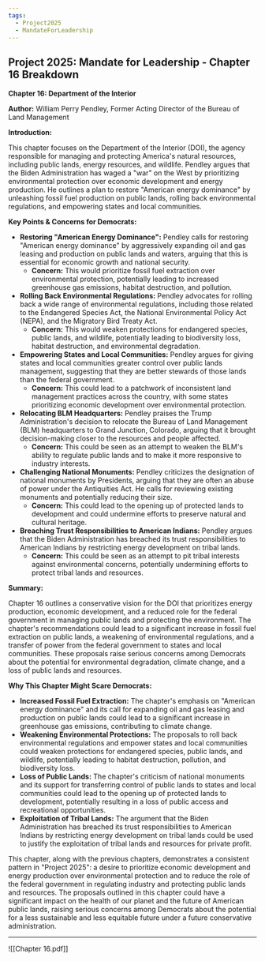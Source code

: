 ```yaml
---
tags:
  - Project2025
  - MandateForLeadership
---
```

## Project 2025: Mandate for Leadership - Chapter 16 Breakdown

**Chapter 16: Department of the Interior**

**Author:** William Perry Pendley, Former Acting Director of the Bureau of Land Management

**Introduction:**

This chapter focuses on the Department of the Interior (DOI), the agency responsible for managing and protecting America's natural resources, including public lands, energy resources, and wildlife. Pendley argues that the Biden Administration has waged a "war" on the West by prioritizing environmental protection over economic development and energy production. He outlines a plan to restore "American energy dominance" by unleashing fossil fuel production on public lands, rolling back environmental regulations, and empowering states and local communities.

**Key Points & Concerns for Democrats:**

* **Restoring "American Energy Dominance":** Pendley calls for restoring "American energy dominance" by aggressively expanding oil and gas leasing and production on public lands and waters, arguing that this is essential for economic growth and national security.
    * **Concern:** This would prioritize fossil fuel extraction over environmental protection, potentially leading to increased greenhouse gas emissions, habitat destruction, and pollution.
* **Rolling Back Environmental Regulations:** Pendley advocates for rolling back a wide range of environmental regulations, including those related to the Endangered Species Act, the National Environmental Policy Act (NEPA), and the Migratory Bird Treaty Act.
    * **Concern:** This would weaken protections for endangered species, public lands, and wildlife, potentially leading to biodiversity loss, habitat destruction, and environmental degradation.
* **Empowering States and Local Communities:** Pendley argues for giving states and local communities greater control over public lands management, suggesting that they are better stewards of those lands than the federal government.
    * **Concern:** This could lead to a patchwork of inconsistent land management practices across the country, with some states prioritizing economic development over environmental protection.
* **Relocating BLM Headquarters:** Pendley praises the Trump Administration's decision to relocate the Bureau of Land Management (BLM) headquarters to Grand Junction, Colorado, arguing that it brought decision-making closer to the resources and people affected.
    * **Concern:** This could be seen as an attempt to weaken the BLM's ability to regulate public lands and to make it more responsive to industry interests.
* **Challenging National Monuments:** Pendley criticizes the designation of national monuments by Presidents, arguing that they are often an abuse of power under the Antiquities Act. He calls for reviewing existing monuments and potentially reducing their size.
    * **Concern:** This could lead to the opening up of protected lands to development and could undermine efforts to preserve natural and cultural heritage.
* **Breaching Trust Responsibilities to American Indians:** Pendley argues that the Biden Administration has breached its trust responsibilities to American Indians by restricting energy development on tribal lands.
    * **Concern:** This could be seen as an attempt to pit tribal interests against environmental concerns, potentially undermining efforts to protect tribal lands and resources.

**Summary:**

Chapter 16 outlines a conservative vision for the DOI that prioritizes energy production, economic development, and a reduced role for the federal government in managing public lands and protecting the environment. The chapter's recommendations could lead to a significant increase in fossil fuel extraction on public lands, a weakening of environmental regulations, and a transfer of power from the federal government to states and local communities. These proposals raise serious concerns among Democrats about the potential for environmental degradation, climate change, and a loss of public lands and resources.

**Why This Chapter Might Scare Democrats:**

* **Increased Fossil Fuel Extraction:** The chapter's emphasis on "American energy dominance" and its call for expanding oil and gas leasing and production on public lands could lead to a significant increase in greenhouse gas emissions, contributing to climate change.
* **Weakening Environmental Protections:** The proposals to roll back environmental regulations and empower states and local communities could weaken protections for endangered species, public lands, and wildlife, potentially leading to habitat destruction, pollution, and biodiversity loss.
* **Loss of Public Lands:** The chapter's criticism of national monuments and its support for transferring control of public lands to states and local communities could lead to the opening up of protected lands to development, potentially resulting in a loss of public access and recreational opportunities.
* **Exploitation of Tribal Lands:** The argument that the Biden Administration has breached its trust responsibilities to American Indians by restricting energy development on tribal lands could be used to justify the exploitation of tribal lands and resources for private profit.

This chapter, along with the previous chapters, demonstrates a consistent pattern in "Project 2025": a desire to prioritize economic development and energy production over environmental protection and to reduce the role of the federal government in regulating industry and protecting public lands and resources. The proposals outlined in this chapter could have a significant impact on the health of our planet and the future of American public lands, raising serious concerns among Democrats about the potential for a less sustainable and less equitable future under a future conservative administration. 

----

![[Chapter 16.pdf]]